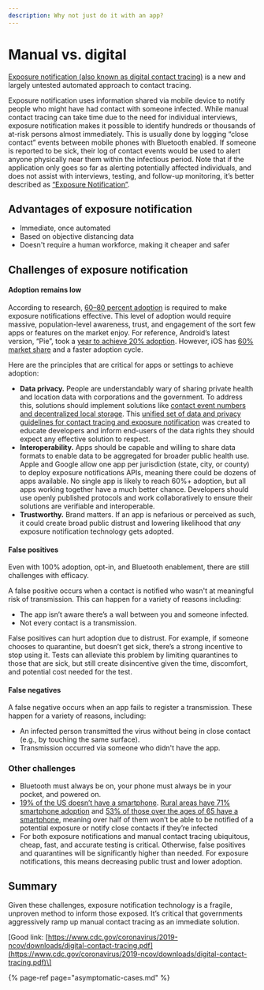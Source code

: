```yaml
---
description: Why not just do it with an app?
---
```


# Manual vs. digital

[Exposure notification \(also known as digital contact tracing\)](%20https://medium.com/u-s-digital-response/understanding-digital-contact-tracing-limitations-implications-and-recommendations-fb54d23f586c) is a new and largely untested automated approach to contact tracing. 

Exposure notification uses information shared via mobile device to notify people who might have had contact with someone infected. While manual contact tracing can take time due to the need for individual interviews, exposure notification makes it possible to identify hundreds or thousands of at-risk persons almost immediately. This is usually done by logging “close contact” events between mobile phones with Bluetooth enabled. If someone is reported to be sick, their log of contact events would be used to alert anyone physically near them within the infectious period. Note that if the application only goes so far as alerting potentially affected individuals, and does not assist with interviews, testing, and follow-up monitoring, it’s better described as [“Exposure Notification”](https://harper.blog/2020/04/22/digital-contact-tracing-and-alerting-vs-exposure-alerting/).

## Advantages of exposure notification

* Immediate, once automated
* Based on objective distancing data
* Doesn't require a human workforce, making it cheaper and safer

## Challenges of exposure notification

#### Adoption remains low

According to research, [60–80 percent adoption](https://ethics.harvard.edu/files/center-for-ethics/files/white_paper_5_outpacing_the_virus_final.pdf) is required to make exposure notifications effective. This level of adoption would require massive, population-level awareness, trust, and engagement of the sort few apps or features on the market enjoy. For reference, Android’s latest version, “Pie”, took a [year to achieve 20% adoption](https://venturebeat.com/2019/10/23/android-pie-passes-20-adoption-after-12-months/). However, iOS has [60% market share](https://gs.statcounter.com/os-market-share/mobile/united-states-of-america) and a faster adoption cycle.

Here are the principles that are critical for apps or settings to achieve adoption:

* **Data privacy.** People are understandably wary of sharing private health and location data with corporations and the government. To address this, solutions should implement solutions like [contact event numbers and decentralized local storage](https://tcn-coalition.org/). This [unified set of data and privacy guidelines for contact tracing and exposure notification](https://contacttracingrights.org/) was created to educate developers and inform end-users of the data rights they should expect any effective solution to respect.
* **Interoperability.** Apps should be capable and willing to share data formats to enable data to be aggregated for broader public health use. Apple and Google allow one app per jurisdiction \(state, city, or county\) to deploy exposure notifications APIs, meaning there could be dozens of apps available. No single app is likely to reach 60%+ adoption, but all apps working together have a much better chance. Developers should use openly published protocols and work collaboratively to ensure their solutions are verifiable and interoperable. 
* **Trustworthy.** Brand matters. If an app is nefarious or perceived as such, it could create broad public distrust and lowering likelihood that _any_ exposure notification technology gets adopted.

#### False positives

Even with 100% adoption, opt-in, and Bluetooth enablement, there are still challenges with efficacy.

A false positive occurs when a contact is notified who wasn't at meaningful risk of transmission. This can happen for a variety of reasons including:

* The app isn’t aware there’s a wall between you and someone infected.
* Not every contact is a transmission.

False positives can hurt adoption due to distrust. For example, if someone chooses to quarantine, but doesn’t get sick, there’s a strong incentive to stop using it. Tests can alleviate this problem by limiting quarantines to those that are sick, but still create disincentive given the time, discomfort, and potential cost needed for the test.

#### False negatives

A false negative occurs when an app fails to register a transmission. These happen for a variety of reasons, including:

* An infected person transmitted the virus without being in close contact \(e.g., by touching the same surface\). 
* Transmission occurred via someone who didn't have the app.

### Other challenges

* Bluetooth must always be on, your phone must always be in your pocket, and powered on.
* [19% of the US doesn’t have a smartphone](https://www.pewresearch.org/internet/fact-sheet/mobile/). [Rural areas have 71% smartphone adoption](https://www.pewresearch.org/internet/fact-sheet/mobile/) and [53% of those over the ages of 65 have a smartphone](https://www.pewresearch.org/internet/fact-sheet/mobile/), meaning over half of them won’t be able to be notified of a potential exposure or notify close contacts if they’re infected
* For both exposure notifications and manual contact tracing ubiquitous, cheap, fast, and accurate testing is critical. Otherwise, false positives and quarantines will be significantly higher than needed. For exposure notifications, this means decreasing public trust and lower adoption.

## Summary

Given these challenges, exposure notification technology is a fragile, unproven method to inform those exposed. It’s critical that governments aggressively ramp up manual contact tracing as an immediate solution.  


\[Good link: [https://www.cdc.gov/coronavirus/2019-ncov/downloads/digital-contact-tracing.pdf](https://www.cdc.gov/coronavirus/2019-ncov/downloads/digital-contact-tracing.pdf)\]

{% page-ref page="asymptomatic-cases.md" %}



